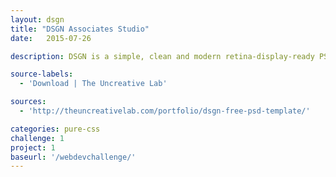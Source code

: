 ```yaml
---
layout: dsgn
title: "DSGN Associates Studio"
date:   2015-07-26

description: DSGN is a simple, clean and modern retina-display-ready PSD template from The Uncreative Lab.

source-labels:
  - 'Download | The Uncreative Lab'

sources:
  - 'http://theuncreativelab.com/portfolio/dsgn-free-psd-template/'

categories: pure-css
challenge: 1
project: 1
baseurl: '/webdevchallenge/'
---
```

